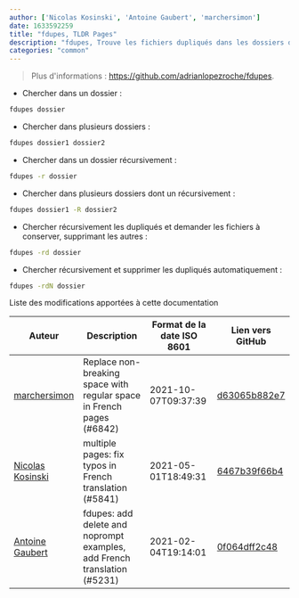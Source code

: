 ```yaml
---
author: ['Nicolas Kosinski', 'Antoine Gaubert', 'marchersimon']
date: 1633592259
title: "fdupes, TLDR Pages"
description: "fdupes, Trouve les fichiers dupliqués dans les dossiers donnés."
categories: "common"
---
```

> Plus d'informations : <https://github.com/adrianlopezroche/fdupes>.

- Chercher dans un dossier :

```bash
fdupes dossier
```

- Chercher dans plusieurs dossiers :

```bash
fdupes dossier1 dossier2
```

- Chercher dans un dossier récursivement :

```bash
fdupes -r dossier
```

- Chercher dans plusieurs dossiers dont un récursivement :

```bash
fdupes dossier1 -R dossier2
```

- Chercher récursivement les dupliqués et demander les fichiers à conserver, supprimant les autres :

```bash
fdupes -rd dossier
```

- Chercher récursivement et supprimer les dupliqués automatiquement :

```bash
fdupes -rdN dossier
```
Liste des modifications apportées à cette documentation


Auteur | Description | Format de la date ISO 8601 | Lien vers GitHub
------|-----|-----|-----
[marchersimon](mailto:50295997+marchersimon@users.noreply.github.com) | Replace non-breaking space with regular space in French pages (#6842) | 2021-10-07T09:37:39 | [d63065b882e7](https://github.com/tldr-pages/tldr/commit/d63065b882e77c3d3361e76cfa7f28bf5415832e)
[Nicolas Kosinski](mailto:nicokosi@yahoo.com) | multiple pages: fix typos in French translation (#5841) | 2021-05-01T18:49:31 | [6467b39f66b4](https://github.com/tldr-pages/tldr/commit/6467b39f66b40110a64d13af20f1a7ab27380fa9)
[Antoine Gaubert](mailto:angauber@student.42lyon.fr) | fdupes: add delete and noprompt examples, add French translation (#5231) | 2021-02-04T19:14:01 | [0f064dff2c48](https://github.com/tldr-pages/tldr/commit/0f064dff2c48a12134a14faeb6b95200f04a64a5)

